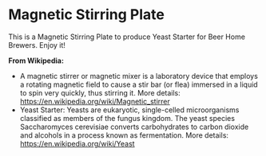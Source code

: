 # Magnetic Stirring Plate

This is a Magnetic Stirring Plate to produce Yeast Starter for Beer Home Brewers. Enjoy it!

**From Wikipedia:** 
* A magnetic stirrer or magnetic mixer is a laboratory device that employs a rotating magnetic field to cause a stir bar (or flea) immersed in a liquid to spin very quickly, thus stirring it. More details: https://en.wikipedia.org/wiki/Magnetic_stirrer
* Yeast Starter: Yeasts are eukaryotic, single-celled microorganisms classified as members of the fungus kingdom. The yeast species Saccharomyces cerevisiae converts carbohydrates to carbon dioxide and alcohols in a process known as fermentation. More details: https://en.wikipedia.org/wiki/Yeast
